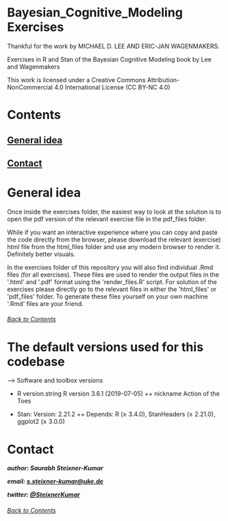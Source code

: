 # Bayesian_Cognitive_Modeling Exercises
Thankful for the work by MICHAEL D. LEE AND ERIC-JAN WAGENMAKERS.

Exercises in R and Stan of the Bayesian Cognitive Modeling book by Lee and Wagenmakers

This work is licensed under a Creative Commons Attribution-NonCommercial 4.0 International License (CC BY-NC 4.0)

# Contents
## [General idea](https://github.com/SteixnerKumar/Bayesian_Cognitive_Modeling/blob/master/README.md#general-idea-1)
## [Contact](https://github.com/SteixnerKumar/Bayesian_Cognitive_Modeling/blob/master/README.md#contact-1)

# General idea
Once inside the exercises folder, the easiest way to look at the solution is to open the pdf version of the relevant exercise file in the pdf_files folder.


While if you want an interactive experience where you can copy and paste the code directly from the browser, please download the relevant (exercise) html file from the html_files folder and use any modern browser to render it. Definitely better visuals.


In the exercises folder of this repository you will also find individual .Rmd files (for all exercises). These files are used to render the output files in the '.html' and '.pdf' format using the 'render_files.R' script. For solution of the exercises please directly go to the relevant files in either the 'html_files' or 'pdf_files' folder. To generate these files yourself on your own machine '.Rmd' files are your friend.


###### [Back to Contents](https://github.com/SteixnerKumar/Bayesian_Cognitive_Modeling/blob/master/README.md#Contents)

# The default versions used for this codebase
--> Software and toolbox versions 

+ R version.string R version 3.6.1 (2019-07-05)
++ nickname       Action of the Toes

+ Stan: Version:	2.21.2
++ Depends:	R (≥ 3.4.0), StanHeaders (≥ 2.21.0), ggplot2 (≥ 3.0.0)

# Contact
***author: Saurabh Steixner-Kumar***

***email: s.steixner-kumar@uke.de*** 

***twitter: [@SteixnerKumar](https://twitter.com/SteixnerKumar)*** 

###### [Back to Contents](https://github.com/SteixnerKumar/Bayesian_Cognitive_Modeling/blob/master/README.md#Contents)

